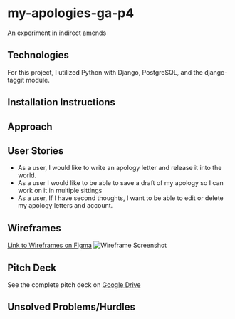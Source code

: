 # my-apologies-ga-p4
An experiment in indirect amends

## Technologies
For this project, I utilized Python with Django, PostgreSQL, and the django-taggit module. 

## Installation Instructions


## Approach

## User Stories
- As a user, I would like to write an apology letter and release it into the world.
- As a user I would like to be able to save a draft of my apology so I can work on it in multiple sittings
- As a user, If I have second thoughts, I want to be able to edit or delete my apology letters and account.



## Wireframes
[Link to Wireframes on Figma](https://www.figma.com/file/MkelSkwMCRqy6a2QTRiwLt/MyApologiesWireframe?node-id=0%3A1)
![Wireframe Screenshot](main_app/static/sP4-wireframes.png)

## Pitch Deck
See the complete pitch deck on  [Google Drive](https://docs.google.com/document/d/1D2cQqUxWcSmBdwiyAAjSbBIYetQLUkp_EGxUmXwkeW0/edit?usp=sharing)

## Unsolved Problems/Hurdles